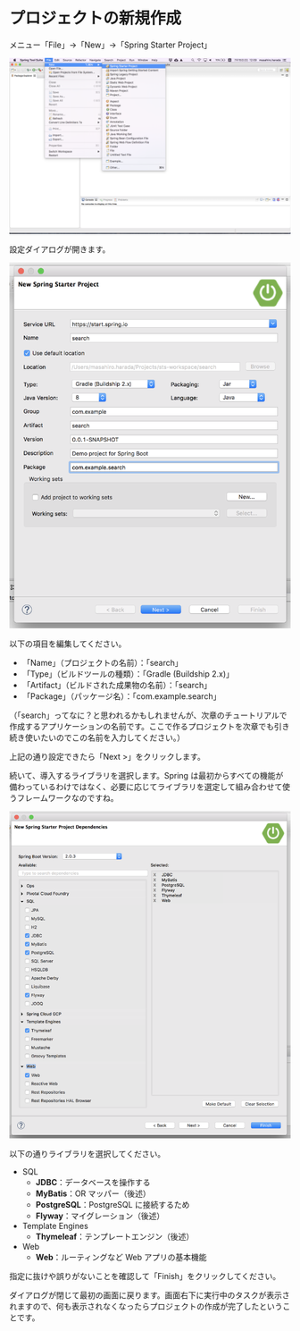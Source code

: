 # プロジェクトの新規作成

メニュー「File」→「New」→「Spring Starter Project」

![STS New project](../assets/sts-new-project.png)

設定ダイアログが開きます。

![STS New project](../assets/sts-new-project-2.png)

以下の項目を編集してください。

* 「Name」（プロジェクトの名前）：「search」
* 「Type」（ビルドツールの種類）：「Gradle (Buildship 2.x)」
* 「Artifact」（ビルドされた成果物の名前）：「search」
* 「Package」（パッケージ名）：「com.example.search」

（「search」ってなに？と思われるかもしれませんが、次章のチュートリアルで作成するアプリケーションの名前です。ここで作るプロジェクトを次章でも引き続き使いたいのでこの名前を入力してください。）

上記の通り設定できたら「Next >」をクリックします。

続いて、導入するライブラリを選択します。Spring は最初からすべての機能が備わっているわけではなく、必要に応じてライブラリを選定して組み合わせて使うフレームワークなのですね。

![STS New project](../assets/sts-new-project-3.png)

以下の通りライブラリを選択してください。

* SQL
    * **JDBC**：データベースを操作する
    * **MyBatis**：OR マッパー（後述）
    * **PostgreSQL**：PostgreSQL に接続するため
    * **Flyway**：マイグレーション（後述）
* Template Engines
    * **Thymeleaf**：テンプレートエンジン（後述）
* Web
    * **Web**：ルーティングなど Web アプリの基本機能

指定に抜けや誤りがないことを確認して「Finish」をクリックしてください。

ダイアログが閉じて最初の画面に戻ります。画面右下に実行中のタスクが表示されますので、何も表示されなくなったらプロジェクトの作成が完了したということです。
